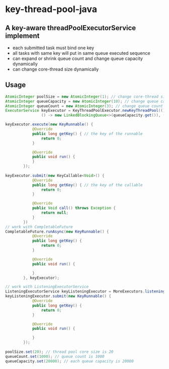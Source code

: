 # key-thread-pool-java

## A key-aware threadPoolExecutorService implement
- each submitted task must bind one key
- all tasks with same key will put in same queue executed sequence
- can expand or shrink queue count and change queue capacity dynamically
- can change core-thread size dynamically

## Usage

```java
AtomicInteger poolSize = new AtomicInteger(1); // change core-thread size dynamically
AtomicInteger queueCapacity = new AtomicInteger(10); // change queue capacity dynamicallly 
AtomicInteger queueCount = new AtomicInteger(3); // change queue count dynamically
ExecutorService keyExecutor = KeyThreadPoolExecutor.newKeyThreadPool(() -> poolSize.get(),
                () -> new LinkedBlockingQueue<>(queueCapacity.get()), () -> queueCount.get());

keyExecutor.execute(new KeyRunnable() {
            @Override
            public long getKey() { // the key of the runnable
                return 0;
            }

            @Override
            public void run() {
            }
        });
        
keyExecutor.submit(new KeyCallable<Void>() {
            @Override
            public long getKey() { // the key of the callable
                return 0;
            }

            @Override
            public Void call() throws Exception {
                return null;
            }
        })
// work with CompletableFuture      
CompletableFuture.runAsync(new KeyRunnable() {
            @Override
            public long getKey() {
                return 0;
            }

            @Override
            public void run() {

            }
        }, keyExecutor);

// work with ListeningExecutorService
ListeningExecutorService keyListeningExecutor = MoreExecutors.listeningDecorator(keyExecutor);
keyListeningExecutor.submit(new KeyRunnable() {
            @Override
            public long getKey() {
                return 0;
            }

            @Override
            public void run() {

            }
        });
        
poolSize.set(20); // thread pool core size is 20
queueCount.set(1000); // queue count is 1000
queueCapacity.set(20000); // each queue capacity is 20000
```
